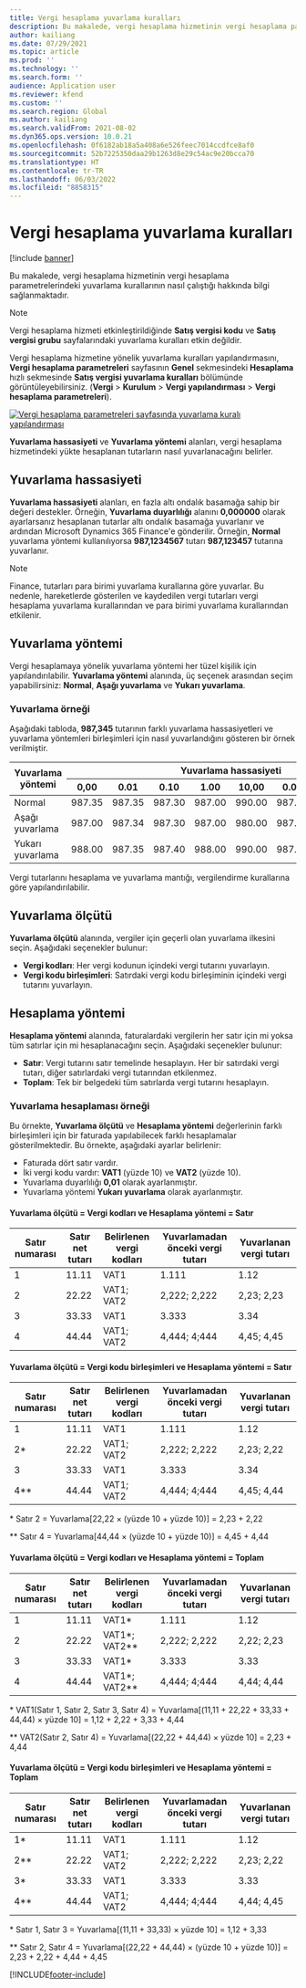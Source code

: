 ```yaml
---
title: Vergi hesaplama yuvarlama kuralları
description: Bu makalede, vergi hesaplama hizmetinin vergi hesaplama parametrelerindeki yuvarlama kuralları hakkında bilgi sağlanmaktadır.
author: kailiang
ms.date: 07/29/2021
ms.topic: article
ms.prod: ''
ms.technology: ''
ms.search.form: ''
audience: Application user
ms.reviewer: kfend
ms.custom: ''
ms.search.region: Global
ms.author: kailiang
ms.search.validFrom: 2021-08-02
ms.dyn365.ops.version: 10.0.21
ms.openlocfilehash: 0f6182ab18a5a408a6e526feec7014ccdfce8af0
ms.sourcegitcommit: 52b7225350daa29b1263d8e29c54ac9e20bcca70
ms.translationtype: HT
ms.contentlocale: tr-TR
ms.lasthandoff: 06/03/2022
ms.locfileid: "8858315"
---
```

# <a name="tax-calculation-rounding-rules"></a>Vergi hesaplama yuvarlama kuralları

[!include [banner](../includes/banner.md)]

Bu makalede, vergi hesaplama hizmetinin vergi hesaplama parametrelerindeki yuvarlama kurallarının nasıl çalıştığı hakkında bilgi sağlanmaktadır.

> [!NOTE] 
> Vergi hesaplama hizmeti etkinleştirildiğinde **Satış vergisi kodu** ve **Satış vergisi grubu** sayfalarındaki yuvarlama kuralları etkin değildir.

Vergi hesaplama hizmetine yönelik yuvarlama kuralları yapılandırmasını, **Vergi hesaplama parametreleri** sayfasının **Genel** sekmesindeki **Hesaplama** hızlı sekmesinde **Satış vergisi yuvarlama kuralları** bölümünde görüntüleyebilirsiniz. (**Vergi** \> **Kurulum** \> **Vergi yapılandırması** \> **Vergi hesaplama parametreleri**).

[![Vergi hesaplama parametreleri sayfasında yuvarlama kuralı yapılandırması](./media/tax-calculation-parameters-calculation-1.png)](./media/tax-calculation-parameters-calculation-1.png)

**Yuvarlama hassasiyeti** ve **Yuvarlama yöntemi** alanları, vergi hesaplama hizmetindeki yükte hesaplanan tutarların nasıl yuvarlanacağını belirler.

## <a name="rounding-precision"></a>Yuvarlama hassasiyeti

**Yuvarlama hassasiyeti** alanları, en fazla altı ondalık basamağa sahip bir değeri destekler. Örneğin, **Yuvarlama duyarlılığı** alanını **0,000000** olarak ayarlarsanız hesaplanan tutarlar altı ondalık basamağa yuvarlanır ve ardından Microsoft Dynamics 365 Finance'e gönderilir. Örneğin, **Normal** yuvarlama yöntemi kullanılıyorsa **987,1234567** tutarı **987,123457** tutarına yuvarlanır.

> [!NOTE]
> Finance, tutarları para birimi yuvarlama kurallarına göre yuvarlar. Bu nedenle, hareketlerde gösterilen ve kaydedilen vergi tutarları vergi hesaplama yuvarlama kurallarından ve para birimi yuvarlama kurallarından etkilenir.

## <a name="rounding-method"></a>Yuvarlama yöntemi

Vergi hesaplamaya yönelik yuvarlama yöntemi her tüzel kişilik için yapılandırılabilir. **Yuvarlama yöntemi** alanında, üç seçenek arasından seçim yapabilirsiniz: **Normal**, **Aşağı yuvarlama** ve **Yukarı yuvarlama**.

### <a name="rounding-example"></a>Yuvarlama örneği

Aşağıdaki tabloda, **987,345** tutarının farklı yuvarlama hassasiyetleri ve yuvarlama yöntemleri birleşimleri için nasıl yuvarlandığını gösteren bir örnek verilmiştir.

<table>
<thead>
<tr>
<th rowspan="2">Yuvarlama yöntemi</th>
<th colspan="8">Yuvarlama hassasiyeti</th>
</tr>
<tr>
<th>0,00</th>
<th>0.01</th>
<th>0.10</th>
<th>1.00</th>
<th>10,00</th>
<th>0.02</th>
<th>0.05</th>
<th>0.25</th>
</tr>
</thead>
<tbody>
<tr>
<td>Normal</td>
<td>987.35</td>
<td>987.35</td>
<td>987.30</td>
<td>987.00</td>
<td>990.00</td>
<td>987.34</td>
<td>987.35</td>
<td>987.25</td>
</tr>
<tr>
<td>Aşağı yuvarlama</td>
<td>987.00</td>
<td>987.34</td>
<td>987.30</td>
<td>987.00</td>
<td>980.00</td>
<td>987.34</td>
<td>987.30</td>
<td>987.25</td>
</tr>
<tr>
<td>Yukarı yuvarlama</td>
<td>988.00</td>
<td>987.35</td>
<td>987.40</td>
<td>988.00</td>
<td>990.00</td>
<td>987.36</td>
<td>987.35</td>
<td>987.50</td>
</tr>
</tbody>
</table>

Vergi tutarlarını hesaplama ve yuvarlama mantığı, vergilendirme kurallarına göre yapılandırılabilir.

## <a name="rounding-by"></a>Yuvarlama ölçütü 

**Yuvarlama ölçütü** alanında, vergiler için geçerli olan yuvarlama ilkesini seçin. Aşağıdaki seçenekler bulunur:

- **Vergi kodları**: Her vergi kodunun içindeki vergi tutarını yuvarlayın.
- **Vergi kodu birleşimleri**: Satırdaki vergi kodu birleşiminin içindeki vergi tutarını yuvarlayın.

## <a name="calculation-method"></a>Hesaplama yöntemi

**Hesaplama yöntemi** alanında, faturalardaki vergilerin her satır için mi yoksa tüm satırlar için mi hesaplanacağını seçin. Aşağıdaki seçenekler bulunur:

- **Satır**: Vergi tutarını satır temelinde hesaplayın. Her bir satırdaki vergi tutarı, diğer satırlardaki vergi tutarından etkilenmez.
- **Toplam**: Tek bir belgedeki tüm satırlarda vergi tutarını hesaplayın.

### <a name="rounding-calculation-example"></a>Yuvarlama hesaplaması örneği

Bu örnekte, **Yuvarlama ölçütü** ve **Hesaplama yöntemi** değerlerinin farklı birleşimleri için bir faturada yapılabilecek farklı hesaplamalar gösterilmektedir. Bu örnekte, aşağıdaki ayarlar belirlenir:

- Faturada dört satır vardır.
- İki vergi kodu vardır: **VAT1** (yüzde 10) ve **VAT2** (yüzde 10).
- Yuvarlama duyarlılığı **0,01** olarak ayarlanmıştır.
- Yuvarlama yöntemi **Yukarı yuvarlama** olarak ayarlanmıştır.

#### <a name="rounding-by--tax-codes-and-calculation-method--line"></a>Yuvarlama ölçütü = Vergi kodları ve Hesaplama yöntemi = Satır

| Satır numarası | Satır net tutarı | Belirlenen vergi kodları | Yuvarlamadan önceki vergi tutarı | Yuvarlanan vergi tutarı |
|-------------|-----------------|----------------------|----------------------------|--------------------|
| 1           | 11.11           | VAT1                 | 1.111                      | 1.12               |
| 2           | 22.22           | VAT1; VAT2           | 2,222; 2,222               | 2,23; 2,23         |
| 3           | 33.33           | VAT1                 | 3.333                      | 3.34               |
| 4           | 44.44           | VAT1; VAT2           | 4,444; 4;444               | 4,45; 4,45         |

#### <a name="rounding-by--tax-code-combinations-and-calculation-method--line"></a>Yuvarlama ölçütü = Vergi kodu birleşimleri ve Hesaplama yöntemi = Satır

| Satır numarası | Satır net tutarı | Belirlenen vergi kodları | Yuvarlamadan önceki vergi tutarı | Yuvarlanan vergi tutarı |
|-------------|-----------------|----------------------|----------------------------|--------------------|
| 1           | 11.11           | VAT1                 | 1.111                      | 1.12               |
| 2\*         | 22.22           | VAT1; VAT2           | 2,222; 2,222               | 2,23; 2,22         |
| 3           | 33.33           | VAT1                 | 3.333                      | 3.34               |
| 4\*\*       | 44.44           | VAT1; VAT2           | 4,444; 4;444               | 4,45; 4,44         |

\* Satır 2 = Yuvarlama\[22,22 × (yüzde 10 + yüzde 10)\] = 2,23 + 2,22

\*\* Satır 4 = Yuvarlama\[44,44 × (yüzde 10 + yüzde 10)\] = 4,45 + 4,44

#### <a name="rounding-by--tax-codes-and-calculation-method--total"></a>Yuvarlama ölçütü = Vergi kodları ve Hesaplama yöntemi = Toplam

| Satır numarası | Satır net tutarı | Belirlenen vergi kodları | Yuvarlamadan önceki vergi tutarı | Yuvarlanan vergi tutarı |
|-------------|-----------------|----------------------|----------------------------|--------------------|
| 1           | 11.11           | VAT1\*               | 1.111                      | 1.12               |
| 2           | 22.22           | VAT1\*; VAT2\*\*     | 2,222; 2,222               | 2,22; 2,23         |
| 3           | 33.33           | VAT1\*               | 3.333                      | 3.33               |
| 4           | 44.44           | VAT1\*; VAT2\*\*     | 4,444; 4;444               | 4,44; 4,44         |

\* VAT1(Satır 1, Satır 2, Satır 3, Satır 4) = Yuvarlama\[(11,11 + 22,22 + 33,33 + 44,44) × yüzde 10\] = 1,12 + 2,22 + 3,33 + 4,44

\*\* VAT2(Satır 2, Satır 4) = Yuvarlama\[(22,22 + 44,44) × yüzde 10\] = 2,23 + 4,44

#### <a name="rounding-by--tax-code-combinations-and-calculation-method--total"></a>Yuvarlama ölçütü = Vergi kodu birleşimleri ve Hesaplama yöntemi = Toplam

| Satır numarası | Satır net tutarı | Belirlenen vergi kodları | Yuvarlamadan önceki vergi tutarı | Yuvarlanan vergi tutarı |
|-------------|-----------------|----------------------|----------------------------|--------------------|
| 1\*         | 11.11           | VAT1                 | 1.111                      | 1.12               |
| 2\*\*       | 22.22           | VAT1; VAT2           | 2,222; 2,222               | 2,23; 2,22         |
| 3\*         | 33.33           | VAT1                 | 3.333                      | 3.33               |
| 4\*\*       | 44.44           | VAT1; VAT2           | 4,444; 4;444               | 4,44; 4,45         |

\* Satır 1, Satır 3 = Yuvarlama\[(11,11 + 33,33) × yüzde 10\] = 1,12 + 3,33

\*\* Satır 2, Satır 4 = Yuvarlama\[(22,22 + 44,44) × (yüzde 10 + yüzde 10)\] = 2,23 + 2,22 + 4,44 + 4,45

[!INCLUDE[footer-include](../../includes/footer-banner.md)]
